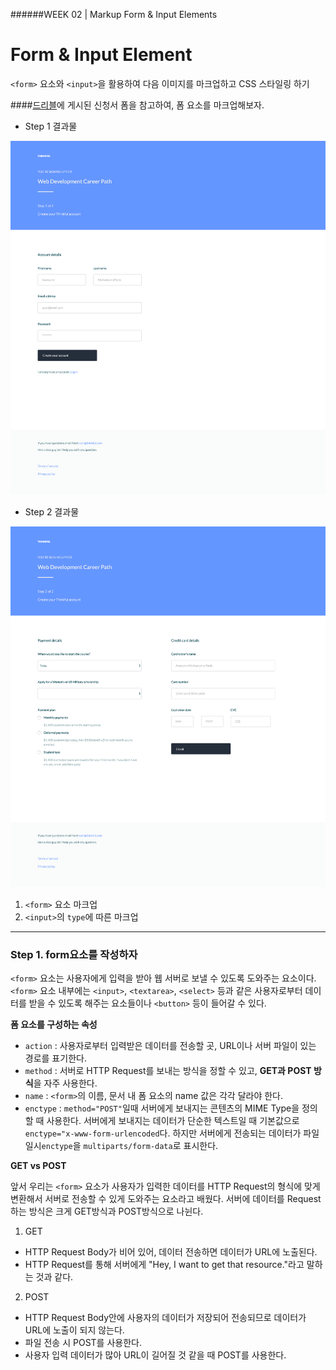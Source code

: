 ######WEEK 02 | Markup Form & Input Elements

# Form & Input Element
`<form>` 요소와 `<input>`을 활용하여 다음 이미지를 마크업하고 CSS 스타일링 하기



####[드리블](https://dribbble.com/shots/2612221-Check-out-flow/attachments/521426)에 게시된 신청서 폼을 참고하여, 폼 요소를 마크업해보자.


- Step 1 결과물

![결과물1](https://github.com/jiseung-roh/FastCampus-Front-End-Development/blob/master/Project/05-form-2/asset/result-1.png?raw=true)

- Step 2 결과물

![결과물2](https://github.com/jiseung-roh/FastCampus-Front-End-Development/blob/master/Project/05-form-2/asset/result-2.png?raw=true)


1. `<form>` 요소 마크업
2. `<input>`의 `type`에 따른 마크업


***

### Step 1. form요소를 작성하자

`<form>` 요소는 사용자에게 입력을 받아 웹 서버로 보낼 수 있도록 도와주는 요소이다. `<form>` 요소 내부에는 `<input>`, `<textarea>`, `<select>` 등과 같은 사용자로부터 데이터를 받을 수 있도록 해주는 요소들이나 `<button>` 등이 들어갈 수 있다.


**폼 요소를 구성하는 속성**

- `action` : 사용자로부터 입력받은 데이터를 전송할 곳, URL이나 서버 파일이 있는 경로를 표기한다.
- `method` : 서버로 HTTP Request를 보내는 방식을 정할 수 있고, **GET과 POST 방식**을 자주 사용한다.
- `name` : `<form>`의 이름, 문서 내 폼 요소의 name 값은 각각 달라야 한다.
- `enctype` : `method="POST"`일때 서버에게 보내지는 콘텐츠의 MIME Type을 정의할 때 사용한다. 서버에게 보내지는 데이터가 단순한 텍스트일 때 기본값으로 `enctype="x-www-form-urlencoded`다. 하지만 서버에게 전송되는 데이터가 파일일시`enctype`을 `multiparts/form-data`로 표시한다.


**GET vs POST**

앞서 우리는 `<form>` 요소가 사용자가 입력한 데이터를 HTTP Request의 형식에 맞게 변환해서 서버로 전송할 수 있게 도와주는 요소라고 배웠다. 서버에 데이터를 Request 하는 방식은 크게 GET방식과 POST방식으로 나뉜다.

1. GET
  - HTTP Request Body가 비어 있어, 데이터 전송하면 데이터가 URL에 노출된다.
  - HTTP Request를 통해 서버에게 "Hey, I want to get that resource."라고 말하는 것과 같다.

2. POST
  - HTTP Request Body안에 사용자의 데이터가 저장되어 전송되므로 데이터가 URL에 노출이 되지 않는다.
  - 파일 전송 시 POST를 사용한다.
  - 사용자 입력 데이터가 많아 URL이 길어질 것 같을 때 POST를 사용한다.
